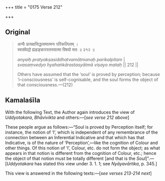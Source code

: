 +++
title = "0175 Verse 212"

+++
## Original 
>
> अन्यैः प्रत्यक्षसिद्धत्वमात्मनः परिकल्पितम् ।  
> स्वसंवेद्यो ह्यहङ्कारस्तस्यात्मा विषयो मतः ॥ २१२ ॥ 
>
> *anyaiḥ pratyakṣasiddhatvamātmanaḥ parikalpitam* \|  
> *svasaṃvedyo hyahaṅkārastasyātmā viṣayo mataḥ* \|\| 212 \|\| 
>
> Others have assumed that the ‘soul’ is proved by perception; because ‘i-consciousness’ is self-cognisable, and the soul forms the object of that consciousness.—(212)



## Kamalaśīla

With the following Text, the Author again introduces the view of *Uddyotakara*, *Bhāvivikta* and others:—[*see verse 212 above*]

These people argue as follows:—“Soul is proved by Perception itself; for instance, the notion of ‘I’, which is independent of any remembrance of the connection between an Inferential Indicative and that which has that Indicative, is of the nature of ‘Perception’,—like the cognition of Colour and other things. Of this notion of ‘I’, Colour, etc. do not form the object; as what appears in that notion is different from the cognition of Colour, etc.; hence the object of that notion must be totally different [and that is the *Soul*]”.—[*Uddyotakara* has stated this view under 3. 1. 1; see *Nyāyavārtika*, p. 345.]

This view is answered in the following texts:—[*see verses 213-214 next*]


